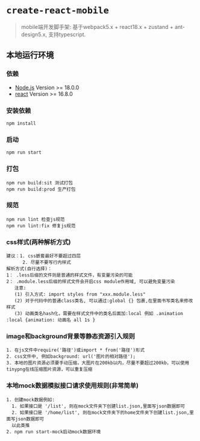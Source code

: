 # `create-react-mobile`

> mobile端开发脚手架: 基于webpack5.x + react18.x + zustand + ant-design5.x, 支持typescript.

## 本地运行环境

### 依赖
- [Node.js](https://nodejs.org/en/) Version >= 18.0.0
- [react](https://react.docschina.org/) Version >= 16.8.0

### 安装依赖
```
npm install
```
### 启动
```
npm run start
```
### 打包
```
npm run build:sit 测试打包
npm run build:prod 生产打包
```
### 规范
```
npm run lint 检查js规范
npm run lint:fix 修复js规范
```

### css样式(两种解析方式)
```
建议：1. css嵌套最好不要超过四层
      2. 尽量不要写行内样式
解析方式(自行选择)：
1： .less后缀的文件则是普通的样式文件，有变量污染的可能
2： .module.less后缀的样式文件会开启css module作用域, 可以避免变量污染
   注意:
   (1) 引入方式: import styles from "xxx.module.less"
   (2) 对于代码中的普通class类名, 可以通过:global {} 包裹,在里面书写类名来修改样式
   (3) 动画类名hash化，需要在样式文件中的类名后面加:local 例如 .animation :local {animation: 动画名 all 1s }
```
### image和background背景等静态资源引入规则
```
1. 在js文件中require('路径')或import * from('路径')形式
2. css文件中, 例如background: url('图片的相对路径');
3. 本地的图片资源必须要手动压缩，大图片在200kb以内，尽量不要超过200kb，可以使用tinypng在线压缩图片资源，可以重复压缩
```
### 本地mock数据模拟接口请求使用规则(非常简单)
```
1. 创建mock数据例如: 
  1. 如果接口是 '/list', 则在mock文件夹下创建list.json,里面写json数据即可
  2. 如果接口是 '/home/list', 则在mock文件夹下的home文件夹下创建list.json,里面写json数据即可
  以此类推
2. npm run start-mock启动mock数据环境
```